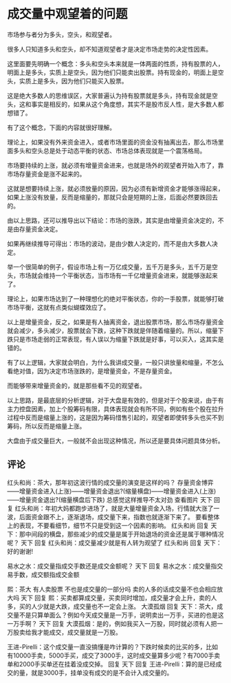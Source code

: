 # 成交量中观望着的问题

市场参与者分为多头，空头，和观望者。

很多人只知道多头和空头，却不知道观望者才是决定市场走势的决定性因素。

这里面要先明确一个概念：多头和空头本来就是一体两面的性质，持有股票的人，明面上是多头，实质上是空头，因为他们只能卖出股票。持有现金的，明面上是空头，实质上是多头，因为他们只能买入股票。

这是绝大多数人的思维误区，大家普遍认为持有股票就是多头，持有现金就是空头，这和事实是相反的，如果从这个角度想，其实不是股市反人性，是大多数人都想错了。

有了这个概念，下面的内容就很好理解。

理论上，如果没有外来资金进入，或者市场里面的资金没有抽离出去，那么市场里面多头和空头总是处于动态平衡的状态、市场总体表现就是一个震荡格局。

市场要持续的上涨，就必须有增量资金进来，也就是场外的观望者开始入市了，靠市场存量资金是涨不起来的。

这就是想要持续上涨，就必须放量的原因，因为必须有新增资金才能够涨得起来，如果上涨没有放量，反而是缩量的，那就只会是短期的上涨，后面必然要跌回去的。

由以上思路，还可以推导出以下结论：市场的涨跌，其实是由增量资金决定的，不是由存量资金决定。

如果再继续推导可得出：市场的波动，是由少数人决定的，而不是由大多数人决定。

举一个很简单的例子，假设市场上有一万亿成交量，五千万是多头，五千万是空头，市场就会维持一个平衡状态，当市场有一千亿增量资金进来，就能够涨起来了。

理论上，如果市场达到了一种理想化的绝对平衡状态，你的一手股票，就能够打破市场平衡，这就有点类似蝴蝶效应了。

以上是增量资金，反之，如果是有人抽离资金，退出股票市场，那么市场存量资金就会减少，多头减少，股票就会下跌，这种下跌就是伴随着缩量的。所以，缩量下跌只是市场走弱的正常表现，有人误以为缩量下跌就是好事，可以买入，这其实是错的。

有了以上逻辑，大家就会明白，为什么我讲成交量，一般只讲放量和缩量，不怎么看绝对值，因为决定市场涨跌的，是增量资金，不是存量资金。

而能够带来增量资金的，就是那些看不见的观望者。

以上思路，是最底层的分析逻辑，对于大盘是有效的，但是对于个股来说，由于有主力控盘因素，加上个股筹码有限，具体表现就会有所不同，例如有些个股在拉升过程中反而是缩量上涨的，这是因为筹码惜售引起的，观望者即使转多头也买不到筹码，所以反而是缩量上涨。

大盘由于成交量巨大，一般就不会出现这种情况，所以还是要具体问题具体分析。

## 评论
红头和尚：茶大，那年初这波行情的成交量的演变是这样的吗？
存量资金博弈——增量资金进入(上涨)——增量资金退出?(缩量横盘)——增量资金进入(上涨)——增量资金退出?(缩量横盘后下跌)
总感觉这样推导不太对劲 查看图片 
天下 回复 红头和尚：年初大妈都跑步进场了，就是大量增量资金入场，行情就大涨了一波，后面资金跟不上，逐渐退场，成交量下来，指数也就逐渐下来了。
要看整体上的表现，不要看细节，细节不只是受到这一个因素的影响。
红头和尚 回复 天下：那中间段的横盘，那些减少的成交量是属于开始退场的资金还是属于哪种情况呢？
天下 回复 红头和尚：成交量减少就是有人转为观望了
红头和尚 回复 天下：好的谢谢!

易水之水：成交量指成交手数还是成交金额呢？
天下 回复 易水之水：成交量指交易手数，成交额指成交金额

熙：茶大 有人卖股票 不也是成交量的一部分吗 卖的人多的话成交量不也会相应放大吗
天下 回复 熙：买卖都算成交量，买卖同时增加，成交量才会上升，卖的人多，买的人少就是大跌，成交量也不一定会上涨。
大漠孤烟 回复 天下：茶大，成交量不是只算单面么？例如今天成交量是一万手，说明卖出一万手，买进的也是这一万手啊？
天下 回复 大漠孤烟：是的，例如我买入一万股，同时就必须有人把一万股卖给我才能成交，成交量就是一万股。

王进-Pirelli：这个成交量一直没搞懂是咋计算的？下跌时候卖的比买的多，比如有10000手卖，5000手买，成交了3000手，这时成交量算多少呢？有7000手卖单和2000手买单还在挂着没成交掉。
回复
天下 回复 王进-Pirelli：算的是已经成交的量，就是3000手，挂单没有成交的是不会计入成交量的。